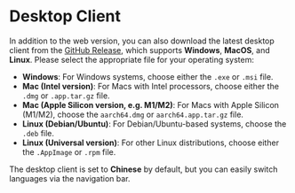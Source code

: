 # Desktop Client

In addition to the web version, you can also download the latest desktop client from the [GitHub Release](https://github.com/rockbenben/img-prompt/releases/latest), which supports **Windows**, **MacOS**, and **Linux**. Please select the appropriate file for your operating system:

- **Windows**: For Windows systems, choose either the `.exe` or `.msi` file.
- **Mac (Intel version)**: For Macs with Intel processors, choose either the `.dmg` or `.app.tar.gz` file.
- **Mac (Apple Silicon version, e.g. M1/M2)**: For Macs with Apple Silicon (M1/M2), choose the `aarch64.dmg` or `aarch64.app.tar.gz` file.
- **Linux (Debian/Ubuntu)**: For Debian/Ubuntu-based systems, choose the `.deb` file.
- **Linux (Universal version)**: For other Linux distributions, choose either the `.AppImage` or `.rpm` file.

The desktop client is set to **Chinese** by default, but you can easily switch languages via the navigation bar.
